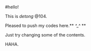 #hello!

This is *detong* @104.

Pleased to push my codes here.** *^_^* **

Just try changing some of the contents.

HAHA.
